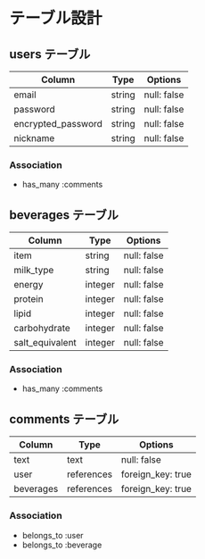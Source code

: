 # テーブル設計

## users テーブル

| Column             | Type   | Options     |
| ------------------ | ------ | ----------- |
| email              | string | null: false |
| password           | string | null: false |
| encrypted_password | string | null: false |
| nickname           | string | null: false |

### Association

- has_many :comments

## beverages テーブル

| Column          | Type    | Options     |
| --------------- | ------- | ----------- |
| item            | string  | null: false |
| milk_type       | string  | null: false |
| energy          | integer | null: false |
| protein         | integer | null: false |
| lipid           | integer | null: false |
| carbohydrate    | integer | null: false |
| salt_equivalent | integer | null: false |

### Association

- has_many :comments

## comments テーブル

| Column    | Type       | Options           |
| --------- | ---------- | ----------------- |
| text      | text       | null: false       |
| user      | references | foreign_key: true |
| beverages | references | foreign_key: true |

### Association

- belongs_to :user
- belongs_to :beverage